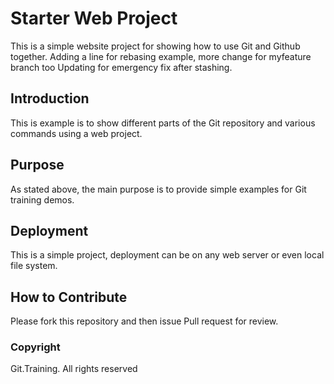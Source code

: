 # Starter Web Project

This is a simple website project for showing how to use Git and Github together. Adding a line for rebasing example, more change for myfeature branch too
Updating for emergency fix after stashing.

## Introduction

This is example is to show different parts of the Git repository and various commands using a web project.

## Purpose

As stated above, the main purpose is to provide simple examples for Git training demos. 

## Deployment

This is a simple project, deployment can be on any web server or even local file system.

## How to Contribute

Please fork this repository and then issue Pull request for review.

### Copyright

Git.Training. All rights reserved
